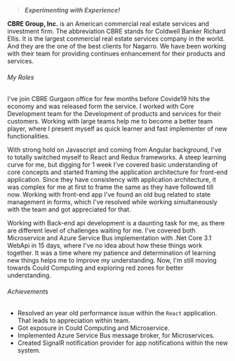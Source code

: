 <!-- About Organization -->
> ***Experimenting with Experience!***

**CBRE Group, Inc.** is an American commercial real estate services and investment firm. The abbreviation CBRE stands for Coldwell Banker Richard Ellis. It is the largest commercial real estate services company in the world. And they are the one of the best clients for Nagarro. We have been working with their team for providing continues enhancement for their products and services.
<!-- End About Organization -->

<!-- Key Roles -->
<!-- ExperienceKey -->
###### My Roles
<!-- ResumeKey -->
I've join CBRE Gurgaon office for few months before Covide19 hits the economy and was released form the service. I worked with Core Development team for the Development of products and services for their customers. Working with large teams help me to become a better team player, where I present myself as quick learner and fast implementer of new functionalities.

With strong hold on Javascript and coming from Angular background, I've to totally switched myself to React and Redux frameworks. A steep learning curve for me, but digging for 1 week I've covered basic understanding of core concepts and started framing the application architecture for front-end application. Since they have consistency with application architecture, it was complex for me at first to frame the same as they have followed till now. Working with front-end app I've found an old bug related to state management in forms, which I've resolved while working simultaneously with the team and got appreciated for that.

Working with Back-end api development is a daunting task for me, as there are different level of challenges waiting for me. I've covered both Microservice and Azure Service Bus implementation with .Net Core 3.1 WebApi in 15 days, where I've no idea about how these things work together. It was a time where my patience and determination of learning new things helps me to improve my understanding. Now, I'm still moving towards Could Computing and exploring red zones for better understanding.

<!-- EndResumeKey -->
<!-- EndExperienceKey -->
<!-- End Key Roles -->

<!-- Key Achievements -->
###### Achievements
<!-- CVKey -->
- Resolved an year old performance issue within the `React` application. That leads to appreciation within team.
- Got exposure in Could Computing and Microservice.
- Implemented Azure Service Bus message broker, for Microservices.
- Created SignalR notification provider for app notifications within the new system.
<!-- EndCVKey -->
<!-- End Achievements -->